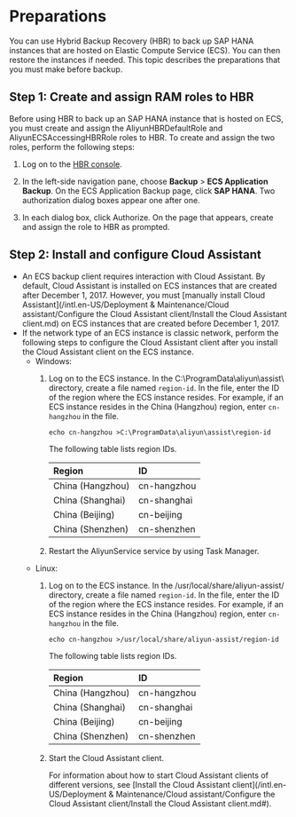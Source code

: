 # Preparations

You can use Hybrid Backup Recovery \(HBR\) to back up SAP HANA instances that are hosted on Elastic Compute Service \(ECS\). You can then restore the instances if needed. This topic describes the preparations that you must make before backup.

## Step 1: Create and assign RAM roles to HBR

Before using HBR to back up an SAP HANA instance that is hosted on ECS, you must create and assign the AliyunHBRDefaultRole and AliyunECSAccessingHBRRole roles to HBR. To create and assign the two roles, perform the following steps:

1.  Log on to the [HBR console](https://hbr.console.aliyun.com).

2.  In the left-side navigation pane, choose **Backup** \> **ECS Application Backup**. On the ECS Application Backup page, click **SAP HANA**. Two authorization dialog boxes appear one after one.

3.  In each dialog box, click Authorize. On the page that appears, create and assign the role to HBR as prompted.


## Step 2: Install and configure Cloud Assistant

-   An ECS backup client requires interaction with Cloud Assistant. By default, Cloud Assistant is installed on ECS instances that are created after December 1, 2017. However, you must [manually install Cloud Assistant](/intl.en-US/Deployment & Maintenance/Cloud assistant/Configure the Cloud Assistant client/Install the Cloud Assistant client.md) on ECS instances that are created before December 1, 2017.
-   If the network type of an ECS instance is classic network, perform the following steps to configure the Cloud Assistant client after you install the Cloud Assistant client on the ECS instance.
    -   Windows:
        1.  Log on to the ECS instance. In the C:\\ProgramData\\aliyun\\assist\\ directory, create a file named `region-id`. In the file, enter the ID of the region where the ECS instance resides. For example, if an ECS instance resides in the China \(Hangzhou\) region, enter `cn-hangzhou` in the file.

            ```
            echo cn-hangzhou >C:\ProgramData\aliyun\assist\region-id
            ```

            The following table lists region IDs.

            |Region|ID|
            |:-----|:-|
            |China \(Hangzhou\)|cn-hangzhou|
            |China \(Shanghai\)|cn-shanghai|
            |China \(Beijing\)|cn-beijing|
            |China \(Shenzhen\)|cn-shenzhen|

        2.  Restart the AliyunService service by using Task Manager.
    -   Linux:
        1.  Log on to the ECS instance. In the /usr/local/share/aliyun-assist/ directory, create a file named `region-id`. In the file, enter the ID of the region where the ECS instance resides. For example, if an ECS instance resides in the China \(Hangzhou\) region, enter `cn-hangzhou` in the file.

            ```
            echo cn-hangzhou >/usr/local/share/aliyun-assist/region-id
            ```

            The following table lists region IDs.

            |Region|ID|
            |:-----|:-|
            |China \(Hangzhou\)|cn-hangzhou|
            |China \(Shanghai\)|cn-shanghai|
            |China \(Beijing\)|cn-beijing|
            |China \(Shenzhen\)|cn-shenzhen|

        2.  Start the Cloud Assistant client.

            For information about how to start Cloud Assistant clients of different versions, see [Install the Cloud Assistant client](/intl.en-US/Deployment & Maintenance/Cloud assistant/Configure the Cloud Assistant client/Install the Cloud Assistant client.md#).


